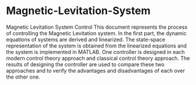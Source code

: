 # Magnetic-Levitation-System
Magnetic Levitation System Control
This document represents the process of controlling the Magnetic Levitation system. In the first part, 
the dynamic equations of systems are derived and linearized. The state-space representation of the system is obtained 
from the linearized equations and the system is implemented in MATLAB. One controller is designed in each 
modern control theory approach and classical control theory approach. The results of designing the controller are 
used to compare these two approaches and to verify the advantages and disadvantages of each over the other one. 
